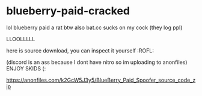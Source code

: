 # blueberry-paid-cracked

lol blueberry paid a rat btw
also bat.cc sucks on my cock (they log ppl)

LLOOLLLLL

here is source download, you can inspect it yourself :ROFL:

(discord is an ass because I dont have nitro so im uploading to anonfiles)
ENJOY SKIDS (:

https://anonfiles.com/k2GcW5J3y5/BlueBerry_Paid_Spoofer_source_code_zip
